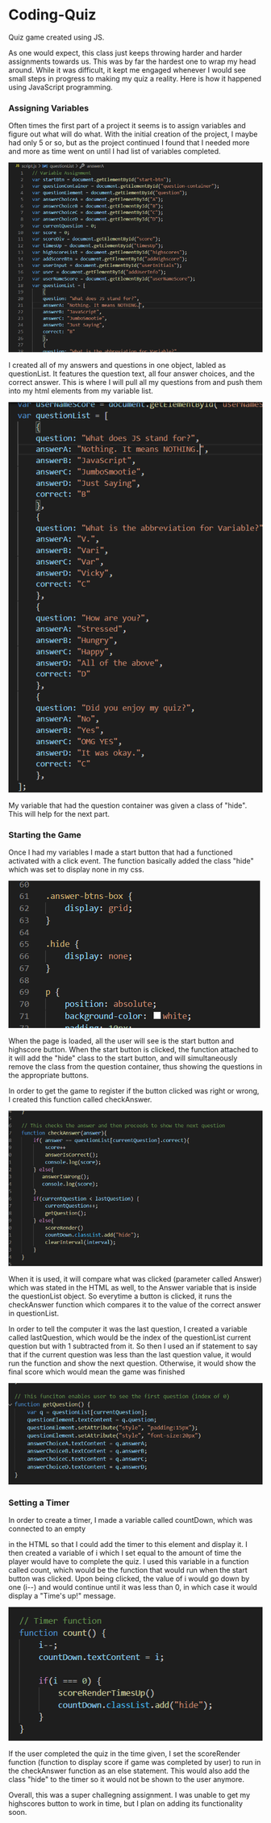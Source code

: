 # Coding-Quiz
Quiz game created using JS.

As one would expect, this class just keeps throwing harder and harder assignments towards us. This was by far the hardest one to wrap my head around. While it was difficult, it kept me engaged whenever I would see small steps in progress to making my quiz a reality. Here is how it happened using JavaScript programming.

### Assigning Variables

Often times the first part of a project it seems is to assign variables and figure out what will do what. With the initial creation of the project, I maybe had only 5 or so, but as the project continued I found that I needed more and more as time went on until I had list of variables completed.

![](Assets/Images/variables.PNG)

I created all of my answers and questions in one object, labled as questionList. It features the question text, all four answer choices, and the correct answer. This is where I will pull all my questions from and push them into my html elements from my variable list.

![](Assets/Images/questionList.PNG)

My variable that had the question container was given a class of "hide". This will help for the next part.

### Starting the Game

Once I had my variables I made a start button that had a functioned activated with a click event. The function basically added the class "hide" which was set to display none in my css. 

![](Assets/Images/hideClass.PNG)

When the page is loaded, all the user will see is the start button and highscore button. When the start button is clicked, the function attached to it will add the "hide" class to the start button, and will simultaneously remove the class from the question container, thus showing the questions in the appropriate buttons. 

In order to get the game to register if the button clicked was right or wrong, I created this function called checkAnswer.

![](Assets/Images/checkAnswer.PNG)

When it is used, it will compare what was clicked (parameter called Answer) which was stated in the HTML as well, to the Answer variable that is inside the questionList object. So everytime a button is clicked, it runs the checkAnswer function which compares it to the value of the correct answer in questionList.

In order to tell the computer it was the last question, I created a variable called lastQuestion, which would be the index of the questionList current question but with 1 subtracted from it. So then I used an if statement to say that if the current question was less than the last question value, it would run the function and show the next question. Otherwise, it would show the final score which would mean the game was finished 

![](Assets/Images/getQuestion.PNG)


### Setting a Timer

In order to create a timer, I made a variable called countDown, which was connected to an empty <p> in the HTML so that I could add the timer to this element and display it. I then created a variable of i which I set equal to the amount of time the player would have to complete the quiz. I used this variable in a function called count, which would be the function that would run when the start button was clicked. Upon being clicked, the value of i would go down by one (i--) and would continue until it was less than 0, in which case it would display a "Time's up!" message. 

![](Assets/Images/timer.PNG)

If the user completed the quiz in the time given, I set the scoreRender function (function to display score if game was completed by user) to run in the checkAnswer function as an else statement. This would also add the class "hide" to the timer so it would not be shown to the user anymore. 

Overall, this was a super challegning assignment. I was unable to get my highscores button to work in time, but I plan on adding its functionality soon. 


